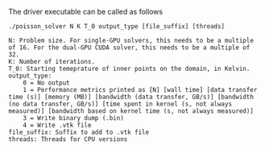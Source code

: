 The driver executable can be called as follows 

```
./poisson_solver N K T_0 output_type [file_suffix] [threads]
```

    N: Problem size. For single-GPU solvers, this needs to be a multiple of 16. For the dual-GPU CUDA solver, this needs to be a multiple of 32. 
    K: Number of iterations.
    T_0: Starting temeprature of inner points on the domain, in Kelvin. 
    output_type:
        0 = No output
        1 = Performance metrics printed as [N] [wall time] [data transfer time (s)] [memory (MB)] [bandwidth (data transfer, GB/s)] [bandwidth (no data transfer, GB/s)] [time spent in kernel (s, not always measured)] [bandwidth based on kernel time (s, not always measured)]
        3 = Write binary dump (.bin)
        4 = Write .vtk file
    file_suffix: Suffix to add to .vtk file
    threads: Threads for CPU versions

